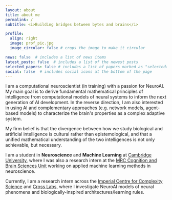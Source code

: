```yaml
---
layout: about
title: about me
permalink: /
subtitle: <i>Building bridges between bytes and brains</i>

profile:
  align: right
  image: prof_pic.jpg
  image_circular: false # crops the image to make it circular

news: false  # includes a list of news items
latest_posts: false  # includes a list of the newest posts
selected_papers: false # includes a list of papers marked as "selected={true}"
social: false  # includes social icons at the bottom of the page
---
```


I am a computational neuroscientist (in training) with a passion for NeuroAI. My main goal is to derive fundamental mathematical principles of intelligence from computational models of neural systems to inform the next generation of AI development. In the reverse direction, I am also interested in using AI and complementary approaches (e.g. network models, agent-based models) to characterize the brain's properties as a complex adaptive system. 

My firm belief is that the divergence between how we study biological and artificial intelligence is cultural rather than epistemological, and that a unified mathematical understanding of the two intelligences is not only achievable, but necessary. 

I am a student in <b><custom1>Neuroscience</custom1></b> and <b><custom2>Machine Learning</custom2></b> at [Cambridge University](https://www.neuroscience.cam.ac.uk/), where I was also a research intern at the [MRC Cognition and Brain Sciences Unit](http://https://www.mrc-cbu.cam.ac.uk/) working on applied machine learning methods in neuroscience. 

Currently, I am a research intern across the [Imperial Centre for Complexity Science](https://www.imperial.ac.uk/complexity-science) and [Cross Labs](https://www.crosslabs.org/research), where I investigate NeuroAI models of neural phenomena and biologically-inspired architectures/learning rules.